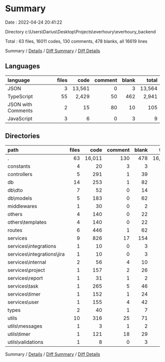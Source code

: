 # Summary

Date : 2022-04-24 20:41:22

Directory c:\Users\Darius\Desktop\Projects\everhoury\everhoury_backend

Total : 63 files,  16011 codes, 130 comments, 478 blanks, all 16619 lines

Summary / [Details](details.md) / [Diff Summary](diff.md) / [Diff Details](diff-details.md)

## Languages
| language | files | code | comment | blank | total |
| :--- | ---: | ---: | ---: | ---: | ---: |
| JSON | 3 | 13,561 | 0 | 3 | 13,564 |
| TypeScript | 55 | 2,429 | 50 | 462 | 2,941 |
| JSON with Comments | 2 | 15 | 80 | 10 | 105 |
| JavaScript | 3 | 6 | 0 | 3 | 9 |

## Directories
| path | files | code | comment | blank | total |
| :--- | ---: | ---: | ---: | ---: | ---: |
| . | 63 | 16,011 | 130 | 478 | 16,619 |
| constants | 4 | 20 | 3 | 3 | 26 |
| controllers | 5 | 291 | 1 | 39 | 331 |
| db | 14 | 253 | 1 | 82 | 336 |
| db\dto | 7 | 52 | 0 | 14 | 66 |
| db\models | 5 | 183 | 0 | 62 | 245 |
| middlewares | 1 | 30 | 0 | 2 | 32 |
| others | 4 | 140 | 0 | 22 | 162 |
| others\templates | 4 | 140 | 0 | 22 | 162 |
| routes | 6 | 446 | 1 | 62 | 509 |
| services | 9 | 826 | 17 | 154 | 997 |
| services\integrations | 1 | 10 | 0 | 3 | 13 |
| services\integrations\jira | 1 | 10 | 0 | 3 | 13 |
| services\internal | 2 | 56 | 4 | 10 | 70 |
| services\project | 1 | 157 | 2 | 26 | 185 |
| services\report | 1 | 31 | 1 | 2 | 34 |
| services\task | 1 | 265 | 5 | 46 | 316 |
| services\timer | 1 | 152 | 1 | 24 | 177 |
| services\user | 1 | 155 | 4 | 42 | 201 |
| types | 2 | 40 | 1 | 7 | 48 |
| utils | 10 | 316 | 25 | 71 | 412 |
| utils\messages | 1 | 3 | 1 | 2 | 6 |
| utils\timer | 1 | 121 | 18 | 29 | 168 |
| utils\validations | 1 | 8 | 0 | 3 | 11 |

Summary / [Details](details.md) / [Diff Summary](diff.md) / [Diff Details](diff-details.md)